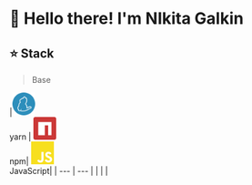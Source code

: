 # 👋 Hello there! I'm NIkita Galkin


## ⭐ Stack 
> Base

|<img src="./yarn-color.svg" width="40px" height="40px"><br><span>yarn</span> | <img src="./npm-color.svg" width="40px" height="40px"><br><span>npm</span>| <img src="./javascript-color.svg" width="40px" height="40px"><br><span>JavaScript</span>|
| --- | --- |
|     |     |



